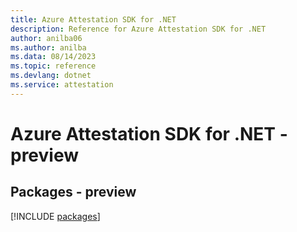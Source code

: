 ```yaml
---
title: Azure Attestation SDK for .NET
description: Reference for Azure Attestation SDK for .NET
author: anilba06
ms.author: anilba
ms.data: 08/14/2023
ms.topic: reference
ms.devlang: dotnet
ms.service: attestation
---
```

# Azure Attestation SDK for .NET - preview
## Packages - preview
[!INCLUDE [packages](attestation-index.md)]